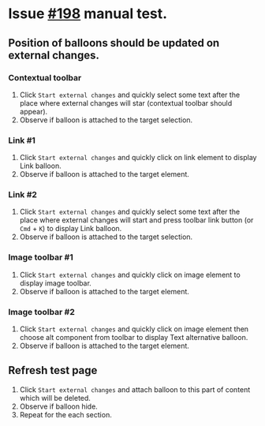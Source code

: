 # Issue [#198](https://github.com/ckeditor/ckeditor5-ui/issues/198) manual test.

## Position of balloons should be updated on external changes.

### Contextual toolbar

1. Click `Start external changes` and quickly select some text after the place where external changes will star
(contextual toolbar should appear).
2. Observe if balloon is attached to the target selection.

### Link #1

1. Click `Start external changes` and quickly click on link element to display Link balloon.
2. Observe if balloon is attached to the target element.

### Link #2

1. Click `Start external changes` and quickly select some text after the place where external changes will start and press
toolbar link button (or `Cmd` + `K`) to display Link balloon.
2. Observe if balloon is attached to the target selection.

### Image toolbar #1

1. Click `Start external changes` and quickly click on image element to display image toolbar.
2. Observe if balloon is attached to the target element.

### Image toolbar #2

1. Click `Start external changes` and quickly click on image element then choose alt component from toolbar
to display Text alternative balloon.
2. Observe if balloon is attached to the target element.

## Refresh test page

1. Click `Start external changes` and attach balloon to this part of content which will be deleted.
2. Observe if balloon hide.
3. Repeat for the each section.
